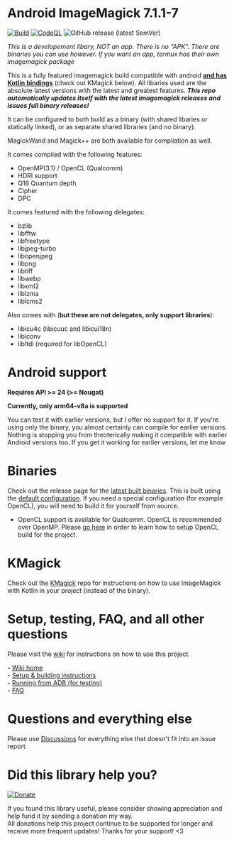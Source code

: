 
# Android ImageMagick 7.1.1-7

[![Build](https://github.com/MolotovCherry/Android-ImageMagick7/actions/workflows/build.yml/badge.svg?event=push)](https://github.com/MolotovCherry/Android-ImageMagick7/actions/workflows/build.yml) [![CodeQL](https://github.com/MolotovCherry/Android-ImageMagick7/actions/workflows/codeql-analysis.yml/badge.svg)](https://github.com/MolotovCherry/Android-ImageMagick7/actions/workflows/codeql-analysis.yml) ![GitHub release (latest SemVer)](https://img.shields.io/github/v/release/MolotovCherry/Android-ImageMagick7?style=plastic)

*This is a developement libary, NOT an app. There is no "APK". There are binaries you can use however. If you want an app, termux has their own imagemagick package*

This is a fully featured imagemagick build compatible with android [__and has Kotlin bindings__](https://github.com/MolotovCherry/kmagick) (check out KMagick below). All libaries used are the absolute latest versions with the latest and greatest features. ___This repo automatically updates itself with the latest imagemagick releases and issues full binary releases!___

It can be configured to both build as a binary (with shared libaries or statically linked), or as separate shared libraries (and no binary).

MagickWand and Magick++ are both available for compilation as well.

It comes compiled with the following features:

- OpenMP(3.1) / OpenCL (Qualcomm)
- HDRI support
- Q16 Quantum depth
- Cipher
- DPC

It comes featured with the following delegates:

 - bzlib
 - libfftw
 - libfreetype
 - libjpeg-turbo
 - libopenjpeg
 - libpng
 - libtiff
 - libwebp
 - libxml2
 - liblzma
 - liblcms2

Also comes with (**but these are not delegates, only support libraries**):
- libicu4c (libicuuc and libicui18n)
- libiconv
- libltdl (required for libOpenCL)

# Android support

**Requires API >= 24 (>= Nougat)**

**Currently, only arm64-v8a is supported**

You can test it with earlier versions, but I offer no support for it. If you're using only the binary, you almost certainly can compile for earlier versions. Nothing is stopping you from theoterically making it compatible with earlier Android versions too. If you get it working for earlier versions, let me know

# Binaries

Check out the release page for the [latest built binaries](https://github.com/MolotovCherry/Android-ImageMagick7/releases). This is built using the [default configuration](https://github.com/MolotovCherry/Android-ImageMagick7/blob/master/Application.mk). If you need a special configuration (for example OpenCL), you will need to build it for yourself from source.

- OpenCL support is available for Qualcomm. OpenCL is recommended over OpenMP. Please [go here](https://github.com/MolotovCherry/Android-ImageMagick7/tree/master/libopencl/qualcomm/lib) in order to learn how to setup OpenCL build for the project.

# KMagick

Check out the [KMagick](https://github.com/MolotovCherry/kmagick) repo for instructions on how to use ImageMagick with Kotlin in your project (instead of the binary).

# Setup, testing, FAQ, and all other questions

Please visit the [wiki](https://github.com/MolotovCherry/Android-ImageMagick7/wiki) for instructions on how to use this project.

\- [Wiki home](https://github.com/MolotovCherry/Android-ImageMagick7/wiki)  
\- [Setup & building instructions](https://github.com/MolotovCherry/Android-ImageMagick7/wiki/Setup--&--building-instructions)  
\- [Running from ADB (for testing)](https://github.com/MolotovCherry/Android-ImageMagick7/wiki/Running-from-ADB-(for-testing))  
\- [FAQ](https://github.com/MolotovCherry/Android-ImageMagick7/wiki/FAQ)

# Questions and everything else
Please use [Discussions](https://github.com/MolotovCherry/Android-ImageMagick7/discussions) for everything else that doesn't fit into an issue report

# Did this library help you?

[![Donate](https://raw.githubusercontent.com/MolotovCherry/Android-ImageMagick7/master/readme_files/donate.svg)](https://www.paypal.com/cgi-bin/webscr?cmd=_s-xclick&hosted_button_id=BKDN933UM444J)

If you found this library useful, please consider showing appreciation and help fund it by sending a donation my way.  
All donations help this project continue to be supported for longer and receive more frequent updates! Thanks for your support! <3
